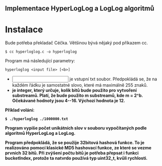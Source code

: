 ## Implementace HyperLogLog a LogLog algoritmů

# Instalace

Bude potřeba překladač Céčka. Většinou bývá nějaký pod příkazem cc.

    $ cc hyperloglog.c -o hyperloglog

Program má následující parametry:

    hyperloglog <input file> [<b>]

- <input file> je vstupní txt soubor. Předpokládá se, že na každém řádku je samostatné slovo, které má maximálně 255 znaků.
- <b> je integer, který určuje, kolik bitů bude použito pro vytvoření substreamů. Platí, že bude použito m substreamů, kde m = 2^b. Očekávané hodnoty jsou 4--16. Výchozí hodnota je 12. 

Příklad volání:

    $ ./hyperloglog ./1000000.txt

Program vypíše počet unikátních slov v souboru vypočítaných podle algoritmů HyperLogLog a LogLog. 

Program předpokládá, že se použije 32bitová hashová funkce. To je realizováno pomocí klasické MD5 hashovací funkce, ze které se vezme prvních 32 bitů. Při zvýšení počtu bitů je potřeba přepsat i funkci bucketIndex, protože ta natvrdo používá typ uint32_t, kvůli rychlosti. 